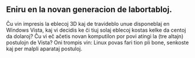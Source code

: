 <?php require("../../entete.php");?> <?php require("../../base.php");?> <?php require("../../fonctions.php");?>

<div id="corps">

<h2>Eniru en la novan generacion de labortabloj.</h2>

<p>Ĉu vin impresis la eblecoj 3D kaj de travideblo unue disponeblaj en Windows Vista, kaj vi decidis ke ĉi tiuj solaj eblecoj kostas kelke da centoj da dolaroj? Ĉu vi eĉ aĉetis novan komputilon por povi atingi la (tre altajn) postulojn de Vista? Oni trompis vin: Linux povas fari tion pli bone, senkoste kaj per malpli aparataj postuloj.</p>

<? all_video_ids_from_file ();?>

</div>



